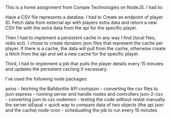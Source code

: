 This is a home assignment from Compie Technologies on NodeJS.
I had to:

Have a CSV file represents a databse. I had to Create an endpoint of player ID. Fetch data from external api with players extra data and return a new CSV file with the extra data from the api for the specific player.

Then I had to implement a persistent cache in any way I find (local files, redis ect).
I chose to create dynamic json files that represent the cache per player.
If there is a cache, the data will pull from the cache, otherwise create a fetch from the 
api and set a new cache for the specific player.

Third, I had to implement a job that pulls the player details every 15 minutes and updates the persistent caching if necessary. 


I've used the following node packages:

axios - fetching the Balldontlie API 
csvtojson - converting the csv files to json
express - running server and handle routes and controllers
json-2-csv - converting json to csv 
nodemon - testing the code without restat manually the server
isEqual = quick way to compare data of two objects (the api json and the cache)
node-cron - schedualling the job to run every 15 minutes


